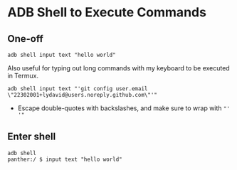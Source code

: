 
# ADB Shell to Execute Commands

## One-off
```
adb shell input text "hello world"
```

Also useful for typing out long commands with my keyboard to be executed in Termux.
```
adb shell input text "'git config user.email \"22302001+lydavid@users.noreply.github.com\"'"
```
- Escape double-quotes with backslashes, and make sure to wrap with `"' '"`

## Enter shell
```
adb shell
panther:/ $ input text "hello world"
```
